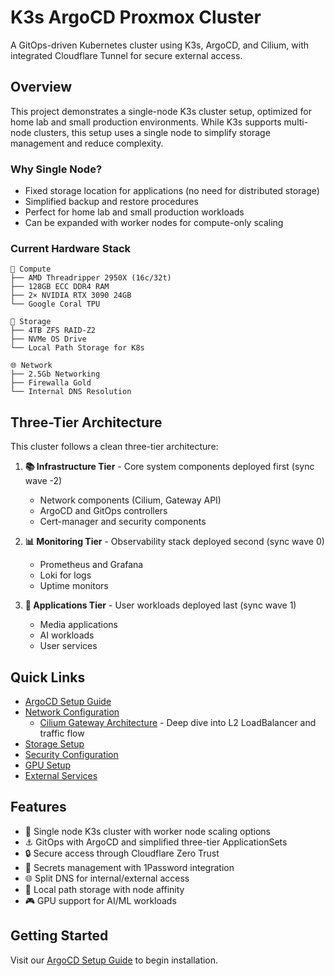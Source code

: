 # K3s ArgoCD Proxmox Cluster

A GitOps-driven Kubernetes cluster using K3s, ArgoCD, and Cilium, with integrated Cloudflare Tunnel for secure external access.

## Overview

This project demonstrates a single-node K3s cluster setup, optimized for home lab and small production environments. While K3s supports multi-node clusters, this setup uses a single node to simplify storage management and reduce complexity.

### Why Single Node?
- Fixed storage location for applications (no need for distributed storage)
- Simplified backup and restore procedures
- Perfect for home lab and small production workloads
- Can be expanded with worker nodes for compute-only scaling

### Current Hardware Stack
```
🧠 Compute
├── AMD Threadripper 2950X (16c/32t)
├── 128GB ECC DDR4 RAM
├── 2× NVIDIA RTX 3090 24GB
└── Google Coral TPU

💾 Storage
├── 4TB ZFS RAID-Z2
├── NVMe OS Drive
└── Local Path Storage for K8s

🌐 Network
├── 2.5Gb Networking
├── Firewalla Gold
└── Internal DNS Resolution
```

## Three-Tier Architecture

This cluster follows a clean three-tier architecture:

1. **📚 Infrastructure Tier** - Core system components deployed first (sync wave -2)
   - Network components (Cilium, Gateway API)
   - ArgoCD and GitOps controllers
   - Cert-manager and security components

2. **📊 Monitoring Tier** - Observability stack deployed second (sync wave 0)
   - Prometheus and Grafana
   - Loki for logs
   - Uptime monitors

3. **🚀 Applications Tier** - User workloads deployed last (sync wave 1)
   - Media applications
   - AI workloads
   - User services

## Quick Links

- [ArgoCD Setup Guide](argocd.md#installation)
- [Network Configuration](network.md)
  - [Cilium Gateway Architecture](network/cilium-gateway-architecture.md) - Deep dive into L2 LoadBalancer and traffic flow
- [Storage Setup](storage.md)
- [Security Configuration](secrets.md)
- [GPU Setup](gpu.md)
- [External Services](external-services.md)

## Features

- 🚀 Single node K3s cluster with worker node scaling options
- ⚓ GitOps with ArgoCD and simplified three-tier ApplicationSets
- 🔒 Secure access through Cloudflare Zero Trust
- 🔐 Secrets management with 1Password integration
- 🌐 Split DNS for internal/external access
- 💾 Local path storage with node affinity
- 🎮 GPU support for AI/ML workloads

## Getting Started

Visit our [ArgoCD Setup Guide](argocd.md#installation) to begin installation. 